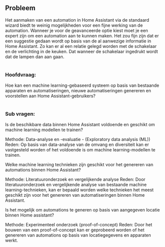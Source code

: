 ## Probleem

Het aanmaken van een automation in Home Assistant via de standaard wizard biedt te weinig mogelijkheden voor een fijne werking van de automation. Wanneer je voor de geavanceerde optie kiest moet je een expert zijn om een automation aan te kunnen maken.
Het zou fijn zijn dat er een suggestie gedaan wordt op basis van de al aanwezige informatie in Home Assistant. Zo kan er al een relatie gelegd worden met de schakelaar en de verlichting in de keuken. Dat wanneer de schakelaar ingedrukt wordt dat de lampen dan aan gaan.
<br>
<br>

### Hoofdvraag:

Hoe kan een machine learning-gebaseerd systeem op basis van bestaande apparaten en automatiseringen, nieuwe automatiseringen genereren en voorstellen aan Home Assistant-gebruikers?
<br>
<br>

### Sub vragen:

Is de beschikbare data binnen Home Assistant voldoende en geschikt om machine learning modellen te trainen?

Methode: Data-analyse en -evaluatie - (Exploratory data analysis (ML))
Reden: Op basis van data-analyse van de omvang en diversiteit kan er vastgesteld worden of het voldoende is om machine learning-modellen te trainen.

Welke machine learning technieken zijn geschikt voor het genereren van automations binnen Home Assistant?

Methode: Literatuuronderzoek en vergelijkende analyse
Reden: Door literatuuronderzoek en vergelijkende analyse van bestaande machine learning-technieken, kan er bepaald worden welke technieken het meest geschikt zijn voor het genereren van automatiseringen binnen Home Assistant.

Is het mogelijk om automations te generen op basis van aangegeven locatie binnen Home assistant?

Methode: Experimenteel onderzoek (proof-of-concept)
Reden: Door het bouwen van een proof-of-concept kan er geprobeerd worden of het genereren van automations op basis van locatiegegevens en apparaten werkt.
